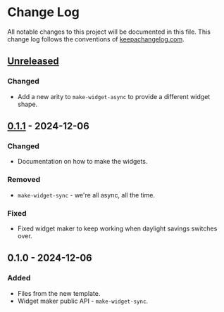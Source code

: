 # Change Log
All notable changes to this project will be documented in this file. This change log follows the conventions of [keepachangelog.com](http://keepachangelog.com/).

## [Unreleased]
### Changed
- Add a new arity to `make-widget-async` to provide a different widget shape.

## [0.1.1] - 2024-12-06
### Changed
- Documentation on how to make the widgets.

### Removed
- `make-widget-sync` - we're all async, all the time.

### Fixed
- Fixed widget maker to keep working when daylight savings switches over.

## 0.1.0 - 2024-12-06
### Added
- Files from the new template.
- Widget maker public API - `make-widget-sync`.

[Unreleased]: https://sourcehost.site/your-name/json-parser/compare/0.1.1...HEAD
[0.1.1]: https://sourcehost.site/your-name/json-parser/compare/0.1.0...0.1.1
